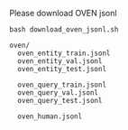 Please download OVEN jsonl 
```
bash download_oven_jsonl.sh
```

```
oven/
  oven_entity_train.jsonl
  oven_entity_val.jsonl
  oven_entity_test.jsonl

  oven_query_train.jsonl
  oven_query_val.jsonl
  oven_query_test.jsonl

  oven_human.jsonl
```